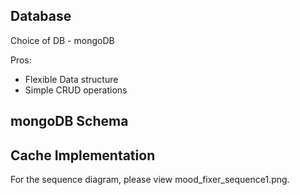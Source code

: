 ## Database
Choice of DB - mongoDB

Pros: 
- Flexible Data structure
- Simple CRUD operations

## mongoDB Schema

## Cache Implementation


For the sequence diagram, please view mood_fixer_sequence1.png.
